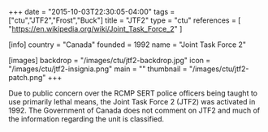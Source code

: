 +++
date = "2015-10-03T22:30:05-04:00"
tags = ["ctu","JTF2","Frost","Buck"]
title = "JTF2"
type = "ctu"
references = [
  "https://en.wikipedia.org/wiki/Joint_Task_Force_2"
]

[info]
  country = "Canada"
  founded = 1992
  name = "Joint Task Force 2"

[images]
  backdrop = "/images/ctu/jtf2-backdrop.jpg"
  icon = "/images/ctu/jtf2-insignia.png"
  main = ""
  thumbnail = "/images/ctu/jtf2-patch.png"
+++

Due to public concern over the RCMP SERT police officers being taught to use primarily lethal means, the Joint Task Force 2 (JTF2) was activated in 1992. The Government of Canada does not comment on JTF2 and much of the information regarding the unit is classified.
